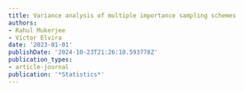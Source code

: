 ```yaml
---
title: Variance analysis of multiple importance sampling schemes
authors:
- Rahul Mukerjee
- Vı́ctor Elvira
date: '2023-01-01'
publishDate: '2024-10-23T21:26:18.593778Z'
publication_types:
- article-journal
publication: '*Statistics*'
---
```

